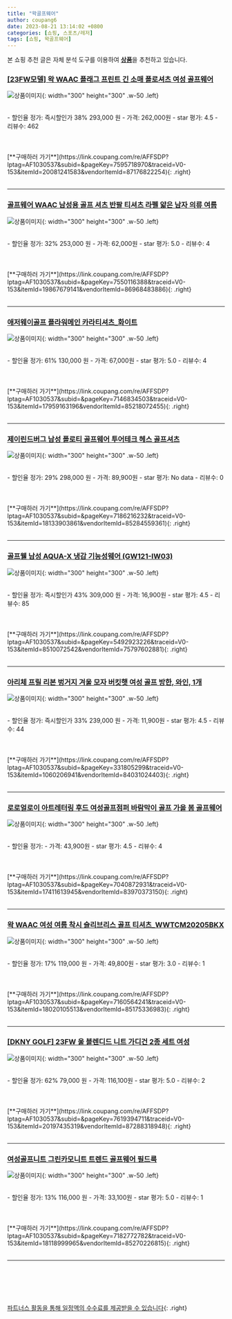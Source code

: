 ```yaml
---
title: "왁골프웨어"
author: coupang6
date: 2023-08-21 13:14:02 +0800
categories: [쇼핑, 스포츠/레저]
tags: [쇼핑, 왁골프웨어]
---
```


본 쇼핑 추천 글은 자체 분석 도구를 이용하여 [**상품**](https://link.coupang.com/a/bao1ui)을 추천하고 있습니다.

### [[23FW모델] 왁 WAAC 플래그 프린트 긴 소매 폴로셔츠 여성 골프웨어](https://link.coupang.com/re/AFFSDP?lptag=AF1030537&subid=&pageKey=7595718970&traceid=V0-153&itemId=20081241583&vendorItemId=87176822254)

![상품이미지](https://thumbnail7.coupangcdn.com/thumbnails/remote/230x230ex/image/vendor_inventory/dcbd/d9034d0f4e8b20112e77b542ce671fbc31cbfd5bb0c49b00ad8e5b563600.png){: width="300" height="300" .w-50 .left}


<br>
- 할인율 정가: 즉시할인가 38%  293,000   원
- 가격: 262,000원
- star 평가: 4.5
- 리뷰수: 462
<br>
<br>
<br>
<br>
[**구매하러 가기**](https://link.coupang.com/re/AFFSDP?lptag=AF1030537&subid=&pageKey=7595718970&traceid=V0-153&itemId=20081241583&vendorItemId=87176822254){: .right}
<br>
<br>

---

### [골프웨어 WAAC 남성용 골프 셔츠 반팔 티셔츠 라펠 얇은 남자 의류 여름](https://link.coupang.com/re/AFFSDP?lptag=AF1030537&subid=&pageKey=7550116388&traceid=V0-153&itemId=19867679141&vendorItemId=86968483886)

![상품이미지](https://thumbnail6.coupangcdn.com/thumbnails/remote/230x230ex/image/vendor_inventory/3630/ec15a81c2428f8fed3c0037386653b85c64858a9588d6d52c6e72d32ea79.jpg){: width="300" height="300" .w-50 .left}


<br>
- 할인율 정가: 32%  253,000   원
- 가격: 62,000원
- star 평가: 5.0
- 리뷰수: 4
<br>
<br>
<br>
<br>
[**구매하러 가기**](https://link.coupang.com/re/AFFSDP?lptag=AF1030537&subid=&pageKey=7550116388&traceid=V0-153&itemId=19867679141&vendorItemId=86968483886){: .right}
<br>
<br>

---

### [애저웨이골프 플라워메인 카라티셔츠_화이트](https://link.coupang.com/re/AFFSDP?lptag=AF1030537&subid=&pageKey=7146834503&traceid=V0-153&itemId=17959163196&vendorItemId=85218072455)

![상품이미지](https://thumbnail9.coupangcdn.com/thumbnails/remote/230x230ex/image/vendor_inventory/9aef/b50eec6f0cbeda37780ce61ae3d062d8beb918bec3e5469228ad36bfda31.jpg){: width="300" height="300" .w-50 .left}


<br>
- 할인율 정가: 61%  130,000   원
- 가격: 67,000원
- star 평가: 5.0
- 리뷰수: 4
<br>
<br>
<br>
<br>
[**구매하러 가기**](https://link.coupang.com/re/AFFSDP?lptag=AF1030537&subid=&pageKey=7146834503&traceid=V0-153&itemId=17959163196&vendorItemId=85218072455){: .right}
<br>
<br>

---

### [제이린드버그 남성 폴로티 골프웨어 투어테크 헤스 골프셔츠](https://link.coupang.com/re/AFFSDP?lptag=AF1030537&subid=&pageKey=7186216232&traceid=V0-153&itemId=18133903861&vendorItemId=85284559361)

![상품이미지](https://thumbnail9.coupangcdn.com/thumbnails/remote/230x230ex/image/vendor_inventory/ff77/6863301c17ddcc34b45feba77af8317689e96396a190466dc2e8c72fc802.jpg){: width="300" height="300" .w-50 .left}


<br>
- 할인율 정가: 29%  298,000   원
- 가격: 89,900원
- star 평가: No data
- 리뷰수: 0
<br>
<br>
<br>
<br>
[**구매하러 가기**](https://link.coupang.com/re/AFFSDP?lptag=AF1030537&subid=&pageKey=7186216232&traceid=V0-153&itemId=18133903861&vendorItemId=85284559361){: .right}
<br>
<br>

---

### [골프웰 남성 AQUA-X 냉감 기능성웨어 (GW121-IW03)](https://link.coupang.com/re/AFFSDP?lptag=AF1030537&subid=&pageKey=5492923226&traceid=V0-153&itemId=8510072542&vendorItemId=75797602881)

![상품이미지](https://thumbnail9.coupangcdn.com/thumbnails/remote/230x230ex/image/vendor_inventory/84fa/c34ec35725134aa3e03ee240baf9ec9b6aebc7d722b173350d97a68e487a.jpg){: width="300" height="300" .w-50 .left}


<br>
- 할인율 정가: 즉시할인가 43%  309,000   원
- 가격: 16,900원
- star 평가: 4.5
- 리뷰수: 85
<br>
<br>
<br>
<br>
[**구매하러 가기**](https://link.coupang.com/re/AFFSDP?lptag=AF1030537&subid=&pageKey=5492923226&traceid=V0-153&itemId=8510072542&vendorItemId=75797602881){: .right}
<br>
<br>

---

### [아리체 프릴 리본 벙거지 겨울 모자 버킷햇 여성 골프 방한, 와인, 1개](https://link.coupang.com/re/AFFSDP?lptag=AF1030537&subid=&pageKey=331805299&traceid=V0-153&itemId=1060206941&vendorItemId=84031024403)

![상품이미지](https://thumbnail10.coupangcdn.com/thumbnails/remote/230x230ex/image/vendor_inventory/3f77/82f2de4b8cad4b878c8620748b349a36017dcb36f0ee8cfc53b8388f1a99.jpg){: width="300" height="300" .w-50 .left}


<br>
- 할인율 정가: 즉시할인가 33%  239,000   원
- 가격: 11,900원
- star 평가: 4.5
- 리뷰수: 44
<br>
<br>
<br>
<br>
[**구매하러 가기**](https://link.coupang.com/re/AFFSDP?lptag=AF1030537&subid=&pageKey=331805299&traceid=V0-153&itemId=1060206941&vendorItemId=84031024403){: .right}
<br>
<br>

---

### [로로얼로이 아트레터링 후드 여성골프점퍼 바람막이 골프 가을 봄 골프웨어](https://link.coupang.com/re/AFFSDP?lptag=AF1030537&subid=&pageKey=7040872931&traceid=V0-153&itemId=17411613945&vendorItemId=83970373150)

![상품이미지](https://thumbnail6.coupangcdn.com/thumbnails/remote/230x230ex/image/vendor_inventory/0b6f/b2e689003328f279daf5a837782c8ae9d9d02cd742ef61b3f2fff4e2525b.jpg){: width="300" height="300" .w-50 .left}


<br>
- 할인율 정가: 
- 가격: 43,900원
- star 평가: 4.5
- 리뷰수: 4
<br>
<br>
<br>
<br>
[**구매하러 가기**](https://link.coupang.com/re/AFFSDP?lptag=AF1030537&subid=&pageKey=7040872931&traceid=V0-153&itemId=17411613945&vendorItemId=83970373150){: .right}
<br>
<br>

---

### [왁 WAAC 여성 여름 착시 슬리브리스 골프 티셔츠_WWTCM20205BKX](https://link.coupang.com/re/AFFSDP?lptag=AF1030537&subid=&pageKey=7160564241&traceid=V0-153&itemId=18020105513&vendorItemId=85175336983)

![상품이미지](https://thumbnail9.coupangcdn.com/thumbnails/remote/230x230ex/image/vendor_inventory/b746/4a8b2278ad70190fb354d6739964cd9dcdbbf628c88639a7c5f005f7c285.jpg){: width="300" height="300" .w-50 .left}


<br>
- 할인율 정가: 17%  119,000   원
- 가격: 49,800원
- star 평가: 3.0
- 리뷰수: 1
<br>
<br>
<br>
<br>
[**구매하러 가기**](https://link.coupang.com/re/AFFSDP?lptag=AF1030537&subid=&pageKey=7160564241&traceid=V0-153&itemId=18020105513&vendorItemId=85175336983){: .right}
<br>
<br>

---

### [[DKNY GOLF] 23FW 울 블렌디드 니트 가디건 2종 세트 여성](https://link.coupang.com/re/AFFSDP?lptag=AF1030537&subid=&pageKey=7619394711&traceid=V0-153&itemId=20197435319&vendorItemId=87288318948)

![상품이미지](https://thumbnail8.coupangcdn.com/thumbnails/remote/230x230ex/image/vendor_inventory/f9a2/5adda58d976d930ee9cf14a19fbb5ac6e795a52b14c5dd7ece32feea4c37.jpg){: width="300" height="300" .w-50 .left}


<br>
- 할인율 정가: 62%  79,000   원
- 가격: 116,100원
- star 평가: 5.0
- 리뷰수: 2
<br>
<br>
<br>
<br>
[**구매하러 가기**](https://link.coupang.com/re/AFFSDP?lptag=AF1030537&subid=&pageKey=7619394711&traceid=V0-153&itemId=20197435319&vendorItemId=87288318948){: .right}
<br>
<br>

---

### [여성골프니트 그린카모니트 트렌드 골프웨어 필드룩](https://link.coupang.com/re/AFFSDP?lptag=AF1030537&subid=&pageKey=7182772782&traceid=V0-153&itemId=18118999965&vendorItemId=85270226815)

![상품이미지](https://thumbnail9.coupangcdn.com/thumbnails/remote/230x230ex/image/vendor_inventory/66b0/75fa0e70394cfe7c31349195332ae1a5f4bda25d0b48cbb317155185450e.jpg){: width="300" height="300" .w-50 .left}


<br>
- 할인율 정가: 13%  116,000   원
- 가격: 33,100원
- star 평가: 5.0
- 리뷰수: 1
<br>
<br>
<br>
<br>
[**구매하러 가기**](https://link.coupang.com/re/AFFSDP?lptag=AF1030537&subid=&pageKey=7182772782&traceid=V0-153&itemId=18118999965&vendorItemId=85270226815){: .right}
<br>
<br>

---
<br><br><br><br><br> [파트너스 활동을 통해 일정액의 수수료를 제공받을 수 있습니다](https://link.coupang.com/a/bao1ui){: .right}